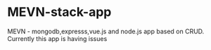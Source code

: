 # MEVN-stack-app
MEVN -  mongodb,expresss,vue.js and node.js app based on CRUD. Currently this app is having issues 
